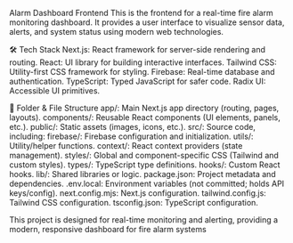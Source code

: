 Alarm Dashboard Frontend
This is the frontend for a real-time fire alarm monitoring dashboard. It provides a user interface to visualize sensor data, alerts, and system status using modern web technologies.

🛠️ Tech Stack
Next.js: React framework for server-side rendering and routing.
React: UI library for building interactive interfaces.
Tailwind CSS: Utility-first CSS framework for styling.
Firebase: Real-time database and authentication.
TypeScript: Typed JavaScript for safer code.
Radix UI: Accessible UI primitives.

📁 Folder & File Structure
app/: Main Next.js app directory (routing, pages, layouts).
components/: Reusable React components (UI elements, panels, etc.).
public/: Static assets (images, icons, etc.).
src/: Source code, including:
firebase/: Firebase configuration and initialization.
utils/: Utility/helper functions.
context/: React context providers (state management).
styles/: Global and component-specific CSS (Tailwind and custom styles).
types/: TypeScript type definitions.
hooks/: Custom React hooks.
lib/: Shared libraries or logic.
package.json: Project metadata and dependencies.
.env.local: Environment variables (not committed; holds API keys/config).
next.config.mjs: Next.js configuration.
tailwind.config.js: Tailwind CSS configuration.
tsconfig.json: TypeScript configuration.

This project is designed for real-time monitoring and alerting, providing a modern, responsive dashboard for fire alarm systems
